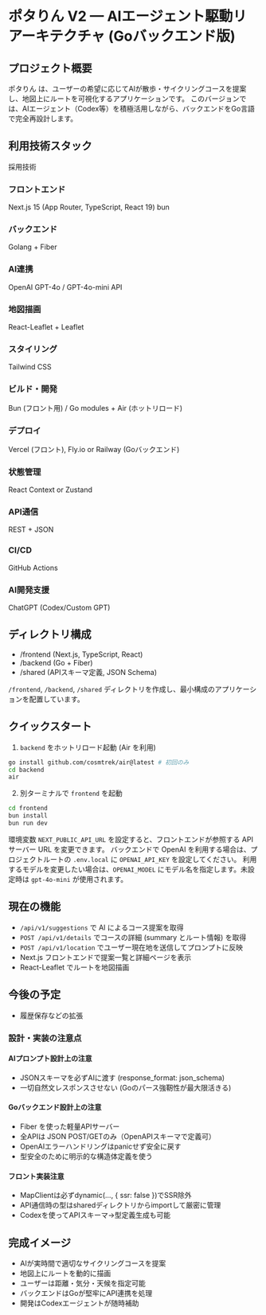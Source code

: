 # ポタりん V2 — AIエージェント駆動リアーキテクチャ (Goバックエンド版)

## プロジェクト概要

ポタりん は、ユーザーの希望に応じてAIが散歩・サイクリングコースを提案し、地図上にルートを可視化するアプリケーションです。
このバージョンでは、AIエージェント（Codex等）を積極活用しながら、バックエンドをGo言語で完全再設計します。

## 利用技術スタック

採用技術

### フロントエンド

Next.js 15 (App Router, TypeScript, React 19)
bun

### バックエンド

Golang + Fiber

### AI連携

OpenAI GPT-4o / GPT-4o-mini API

### 地図描画

React-Leaflet + Leaflet

### スタイリング

Tailwind CSS

### ビルド・開発

Bun (フロント用) / Go modules + Air (ホットリロード)

### デプロイ

Vercel (フロント), Fly.io or Railway (Goバックエンド)

### 状態管理

React Context or Zustand

### API通信

REST + JSON

### CI/CD

GitHub Actions

### AI開発支援

ChatGPT (Codex/Custom GPT)

## ディレクトリ構成

- /frontend (Next.js, TypeScript, React)
- /backend (Go + Fiber)
- /shared (APIスキーマ定義, JSON Schema)

`/frontend`, `/backend`, `/shared` ディレクトリを作成し、最小構成のアプリケーションを配置しています。

## クイックスタート

1. `backend` をホットリロード起動 (Air を利用)

```bash
go install github.com/cosmtrek/air@latest # 初回のみ
cd backend
air
```

2. 別ターミナルで `frontend` を起動

```bash
cd frontend
bun install
bun run dev
```

環境変数 `NEXT_PUBLIC_API_URL` を設定すると、フロントエンドが参照する API サーバー URL を変更できます。
バックエンドで OpenAI を利用する場合は、プロジェクトルートの `.env.local` に `OPENAI_API_KEY` を設定してください。
利用するモデルを変更したい場合は、`OPENAI_MODEL` にモデル名を指定します。未設定時は `gpt-4o-mini` が使用されます。

## 現在の機能

- `/api/v1/suggestions` で AI によるコース提案を取得
- `POST /api/v1/details` でコースの詳細 (summary とルート情報) を取得
- `POST /api/v1/location` でユーザー現在地を送信してプロンプトに反映
- Next.js フロントエンドで提案一覧と詳細ページを表示
- React-Leaflet でルートを地図描画

## 今後の予定

- 履歴保存などの拡張

### 設計・実装の注意点

#### AIプロンプト設計上の注意

- JSONスキーマを必ずAIに渡す (response_format: json_schema)
- 一切自然文レスポンスさせない (Goのパース強靭性が最大限活きる)

#### Goバックエンド設計上の注意

- Fiber を使った軽量APIサーバー
- 全APIは JSON POST/GETのみ（OpenAPIスキーマで定義可）
- OpenAIエラーハンドリングはpanicせず安全に戻す
- 型安全のために明示的な構造体定義を使う

#### フロント実装注意

- MapClientは必ずdynamic(..., { ssr: false })でSSR除外
- API通信時の型はsharedディレクトリからimportして厳密に管理
- Codexを使ってAPIスキーマ→型定義生成も可能

## 完成イメージ

- AIが実時間で適切なサイクリングコースを提案
- 地図上にルートを動的に描画
- ユーザーは距離・気分・天候を指定可能
- バックエンドはGoが堅牢にAPI連携を処理
- 開発はCodexエージェントが随時補助
